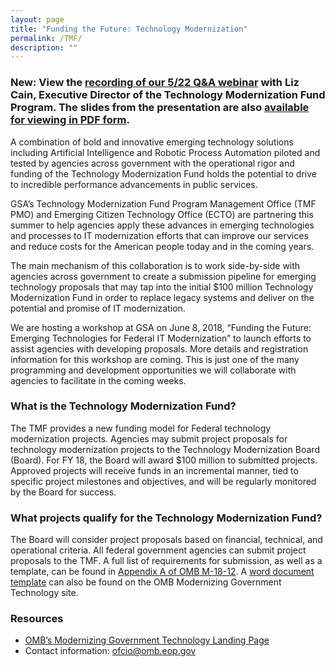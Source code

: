 ```yaml
---
layout: page
title: "Funding the Future: Technology Modernization"
permalink: /TMF/
description: ""
---
```


### New: View the [recording of our 5/22 Q&A webinar](https://www.youtube.com/watch?v=cvKMYGcabxo) with Liz Cain, Executive Director of the Technology Modernization Fund Program. The slides from the presentation are also [available for viewing in PDF form](../assets/Tech%20Modernization%20Fund.pdf).

A combination of bold and innovative emerging technology solutions including Artificial Intelligence and Robotic Process Automation piloted and tested by agencies across government with the operational rigor and funding of the Technology Modernization Fund holds the potential to drive to incredible performance advancements in public services. 

GSA’s Technology Modernization Fund Program Management Office (TMF PMO) and Emerging Citizen Technology Office (ECTO) are partnering this summer to help agencies apply these advances in emerging technologies and processes to IT modernization efforts that can improve our services and reduce costs for the American people today and in the coming years. 

The main mechanism of this collaboration is to work side-by-side with agencies across government to create a submission pipeline for emerging technology proposals that may tap into the initial $100 million Technology Modernization Fund in order to replace legacy systems and deliver on the potential and promise of IT modernization. 

We are hosting a workshop at GSA on June 8, 2018, “Funding the Future: Emerging Technologies for Federal IT Modernization” to launch efforts to assist agencies with developing proposals. More details and registration information for this workshop are coming. This is just one of the many programming and development opportunities we will collaborate with agencies to facilitate in the coming weeks. 

### What is the Technology Modernization Fund?

The TMF provides a new funding model for Federal technology modernization projects. Agencies may submit project proposals for technology modernization projects to the Technology Modernization Board (Board). For FY 18, the Board will award $100 million to submitted projects. Approved projects will receive funds in an incremental manner, tied to specific project milestones and objectives, and will be regularly monitored by the Board for success.

### What projects qualify for the Technology Modernization Fund?

The Board will consider project proposals based on financial, technical, and operational criteria. All federal government agencies can submit project proposals to the TMF. A full list of requirements for submission, as well as a template, can be found in <a href="https://policy.cio.gov/modernizing-government-technology/">Appendix A of OMB M-18-12</a>. A <a href="https://policy.cio.gov/assets/APPENDIXA.docx">word document template</a> can also be found on the OMB Modernizing Government Technology site. 

### Resources

- <a href="https://policy.cio.gov/modernizing-government-technology/">OMB’s Modernizing Government Technology Landing Page</a>
- Contact information:
ofcio@omb.eop.gov
